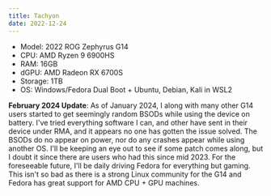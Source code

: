 ```yaml
---
title: Tachyon
date: 2022-12-24
---
```

- Model: 2022 ROG Zephyrus G14
- CPU: AMD Ryzen 9 6900HS
- RAM: 16GB
- dGPU: AMD Radeon RX 6700S
- Storage: 1TB
- OS:  Windows/Fedora Dual Boot + Ubuntu, Debian, Kali in WSL2


**February 2024 Update**:
As of January 2024, I along with many other G14 users started to get seemingly random BSODs while using the device on battery. I've tried everything software I can, and other have sent in their device under RMA, and it appears no one has gotten the issue solved. The BSODs do no appear on power, nor do any crashes appear while using another OS. I'll be keeping an eye out to see if some patch comes along, but I doubt it since there are users who had this since mid 2023. For the foreseeable future, I'll be daily driving Fedora for everything but gaming. This isn't so bad as there is a strong Linux community for the G14 and Fedora has great support for AMD CPU + GPU machines.